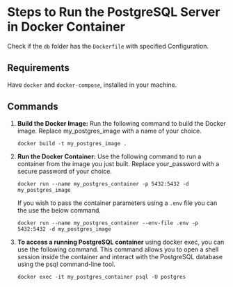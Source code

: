 # Steps to Run the PostgreSQL Server in Docker Container
Check if the ``db`` folder has the ```Dockerfile``` with specified Configuration.
## Requirements
Have ```docker``` and ```docker-compose```, installed in your machine.
## Commands
1. **Build the Docker Image:** Run the following command to build the Docker image. Replace my_postgres_image with a name of your choice.
    ```
    docker build -t my_postgres_image .
    ```
2. **Run the Docker Container:** Use the following command to run a container from the image you just built. Replace your_password with a secure password of your choice.
    ```
    docker run --name my_postgres_container -p 5432:5432 -d my_postgres_image
    ```
    If you wish to pass the container parameters using a 
    `.env` file you can the use the below command.
    
    ```
    docker run --name my_postgres_container --env-file .env -p 5432:5432 -d my_postgres_image
    ```
3. **To access a running PostgreSQL container** using docker exec, you can use the following command. This command allows you to open a shell session inside the container and interact with the PostgreSQL database using the psql command-line tool.
    ```
    docker exec -it my_postgres_container psql -U postgres
    ```
